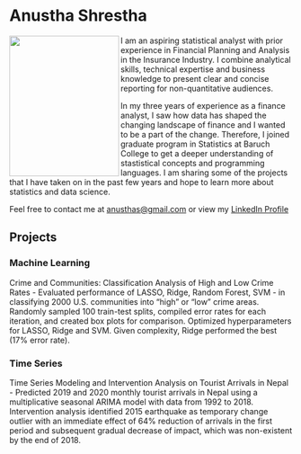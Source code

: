 # Anustha Shrestha

<img align="left" src="https://user-images.githubusercontent.com/64501257/83258551-74780880-a184-11ea-9ee9-d37d8a3a942c.jpg" width="195" height="250" /> 

I am an aspiring statistical analyst with prior experience in Financial Planning and Analysis in the Insurance Industry. I combine analytical skills, technical expertise and business knowledge to present clear and concise reporting for non-quantitative audiences. 

In my three years of experience as a finance analyst, I saw how data has shaped the changing landscape of finance and I wanted to be a part of the change. Therefore, I joined graduate program in Statistics at Baruch College to get a deeper understanding of stastistical concepts and programming languages. I am sharing some of the projects that I have taken on in the past few years and hope to learn more about statistics and data science. 

Feel free to contact me at anusthas@gmail.com or view my [LinkedIn Profile](https://www.linkedin.com/in/anusthashrestha/)



## Projects
### Machine Learning
Crime and Communities: Classification Analysis of High and Low Crime Rates - Evaluated performance of LASSO, Ridge, Random Forest, SVM - in classifying 2000 U.S. communities into “high” or “low” crime areas. Randomly sampled 100 train-test splits, compiled error rates for each iteration, and created box plots for comparison. Optimized hyperparameters for LASSO, Ridge and SVM. Given complexity, Ridge performed the best (17% error rate).

### Time Series
Time Series Modeling and Intervention Analysis on Tourist Arrivals in Nepal - Predicted 2019 and 2020 monthly tourist arrivals in Nepal using a multiplicative seasonal ARIMA model with data from 1992 to 2018. Intervention analysis identified 2015 earthquake as temporary change outlier with an immediate effect of 64% reduction of arrivals in the first period and subsequent gradual decrease of impact, which was non-existent by the end of 2018.
